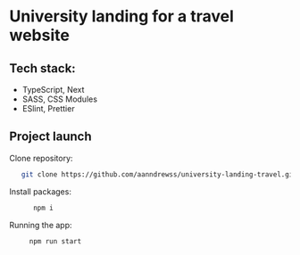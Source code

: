 # University landing for a travel website

## Tech stack:

- TypeScript, Next
- SASS, CSS Modules
- ESlint, Prettier

## Project launch

Clone repository:

```bash
   git clone https://github.com/aanndrewss/university-landing-travel.git
```

Install packages:

```bash
      npm i
```

Running the app:

```bash
     npm run start
```
